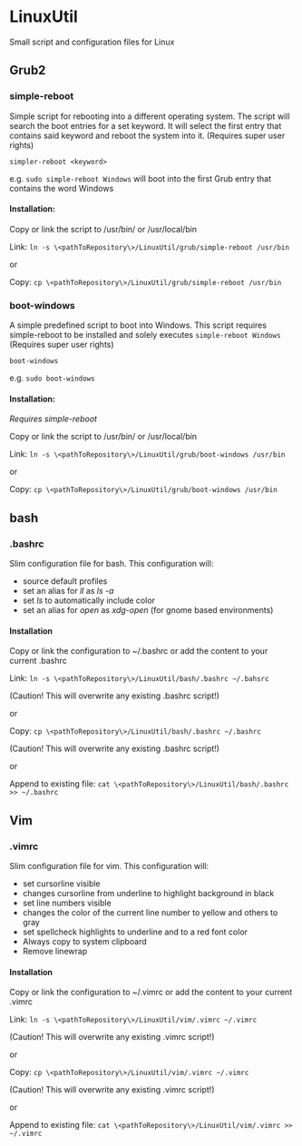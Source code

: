 # LinuxUtil
Small script and configuration files for Linux

## Grub2
### simple-reboot
Simple script for rebooting into a different operating system.
The script will search the boot entries for a set keyword.
It will select the first entry that contains said keyword and reboot the system into it.
(Requires super user rights)

`simpler-reboot <keyword>`

e.g. `sudo simple-reboot Windows` will boot into the first Grub entry that contains the word Windows

#### Installation:

Copy or link the script to /usr/bin/ or /usr/local/bin 

Link:
`ln -s \<pathToRepository\>/LinuxUtil/grub/simple-reboot /usr/bin`

or

Copy:
`cp \<pathToRepository\>/LinuxUtil/grub/simple-reboot /usr/bin`

### boot-windows
A simple predefined script to boot into Windows.
This script requires simple-reboot to be installed and solely executes `simple-reboot Windows`
(Requires super user rights)

`boot-windows`

e.g. `sudo boot-windows`

#### Installation:

*Requires simple-reboot*

Copy or link the script to /usr/bin/ or /usr/local/bin 

Link:
`ln -s \<pathToRepository\>/LinuxUtil/grub/boot-windows /usr/bin`

or

Copy:
`cp \<pathToRepository\>/LinuxUtil/grub/boot-windows /usr/bin`


## bash
### .bashrc
Slim configuration file for bash.
This configuration will:
- source default profiles
- set an alias for *ll* as *ls -a*
- set *ls* to automatically include color
- set an alias for *open* as *xdg-open* (for gnome based environments)

#### Installation

Copy or link the configuration to ~/.bashrc or add the content to your current .bashrc

Link:
`ln -s \<pathToRepository\>/LinuxUtil/bash/.bashrc ~/.bahsrc`

(Caution! This will overwrite any existing .bashrc script!)

or

Copy:
`cp \<pathToRepository\>/LinuxUtil/bash/.bashrc ~/.bashrc`

(Caution! This will overwrite any existing .bashrc script!)

or 

Append to existing file:
`cat \<pathToRepository\>/LinuxUtil/bash/.bashrc >> ~/.bashrc`

## Vim
### .vimrc
Slim configuration file for vim.
This configuration will:
- set cursorline visible
- changes cursorline from underline to highlight background in black
- set line numbers visible
- changes the color of the current line number to yellow and others to gray
- set spellcheck highlights to underline and to a red font color
- Always copy to system clipboard
- Remove linewrap

#### Installation

Copy or link the configuration to ~/.vimrc or add the content to your current .vimrc

Link:
`ln -s \<pathToRepository\>/LinuxUtil/vim/.vimrc ~/.vimrc`

(Caution! This will overwrite any existing .vimrc script!)

or

Copy:
`cp \<pathToRepository\>/LinuxUtil/vim/.vimrc ~/.vimrc`

(Caution! This will overwrite any existing .vimrc script!)

or 

Append to existing file:
`cat \<pathToRepository\>/LinuxUtil/vim/.vimrc >> ~/.vimrc`
